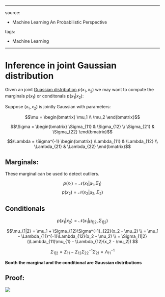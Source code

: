 ----
source:
- Machine Learning An Probabilistic Perspective

tags:
- Machine Learning
----

# Inference in joint Gaussian distribution
Given an joint [Guassian distribution](multivariate_gausasian.md) $p(x_1, x_2)$ we may want to compute the marginals $p(x_1)$ or conditonals $p(x_1|x_2)$:

Suppose $(x_1, x_2)$ is jointly Gaussian with parameters:

$$\mu = \begin{bmatrix} \mu_1 \\ \mu_2 \end{bmatrix}$$

$$\Sigma = \begin{bmatrix} \Sigma_{11} & \Sigma_{12} \\ \Sigma_{21} & \Sigma_{22} \end{bmatrix}$$

$$\Lambda = \Sigma^{-1} \begin{bmatrix} \Lambda_{11} & \Lambda_{12} \\ \Lambda_{21} & \Lambda_{22} \end{bmatrix}$$

## Marginals:
These marginal can be used to detect outliers.

$$ p(x_1) = \mathcal{N}(x_1 | \mu_1, \Sigma_1) $$
$$ p(x_2) = \mathcal{N}(x_2 | \mu_2, \Sigma_2) $$

## Conditionals


$$p(x_1 | x_2) = \mathcal{N}(x_1 | \mu_{1|2}, \Sigma_{1|2})$$

$$\mu_{1|2} = \mu_1 + \Sigma_{12}\Sigma^{-1}_{22}(x_2 - \mu_2) \\ = \mu_1 - \Lambda_{11}^{-1}\Lambda_{12}(x_2 - \mu_2) \\ = \Sigma_{1|2} (\Lambda_{11}\mu_{1} - \Lambda_{12}(x_2 - \mu_2)) $$

$$ \Sigma_{1|2} = \Sigma_{11} - \Sigma_{12} \Sigma_{22}^{-1} \Sigma_{21} = \Lambda_{11}^{-1}$$

**Booth the marginal and the conditional are Gaussian distributions**

## Proof:

![](../.images/gaussian_conditioning_proof.png)
